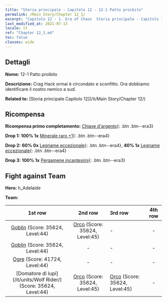```yaml
---
title: "Storia principale - Capitolo 12 - 12-1 Patto proibito"
permalink: /Main Story/Chapter 12_1/
excerpt: "Capitolo 12 - 1. Era of Chaos  Storia principale - Capitolo 12_1. 12-1 Patto proibito"
last_modified_at: 2021-07-13
locale: it
ref: "Chapter 12_1.md"
toc: false
classes: wide
---
```


## Dettagli

 **Nome:** 12-1 Patto proibito

 **Descrizione:** Crag Hack ormai è circondato e sconfitto. Ora dobbiamo identificare il nostro nemico a sud.

 **Related to:** [Storia principale Capitolo 12](/it/Main Story/Chapter 12/)

## Ricompensa

 **Ricompensa primo completamento:** [Chiave d'argento](/ItemsIT/con_693/){: .btn .btn--era3}

 **Drop 1:** **100% 1x** [Minerale raro +1](/ItemsIT/mat_40/){: .btn .btn--era4}

 **Drop 2:** **60% 0x** [Legname eccezionale](/ItemsIT/mat_34/){: .btn .btn--era4}, **40% 1x** [Legname eccezionale](/ItemsIT/mat_34/){: .btn .btn--era4}

 **Drop 3:** **100% 1x** [Pergamene incantesimi](/ItemsIT/con_694/){: .btn .btn--era3}


## Fight against Team
 **Hero:** h_Adelaide

 **Team:**


  | 1st row | 2nd row | 3rd row | 4th row |
  |:----:|:----:|:----|:----:|
  | [Goblin](/it/units/Goblin/) (Score: 35624, Level:44)  | [Orco](/it/units/Orc/) (Score: 35624, Level:45)  | - | - |
  | [Goblin](/it/units/Goblin/) (Score: 35624, Level:44)  | - | - | - |
  | [Ogre](/it/units/Ogre/) (Score: 41724, Level:44)  | - | - | - |
  | [Domatore di lupi](/it/units/Wolf Rider/) (Score: 35624, Level:44)  | [Orco](/it/units/Orc/) (Score: 35624, Level:45)  | [Orco](/it/units/Orc/) (Score: 35624, Level:45)  | - |


